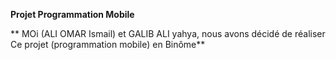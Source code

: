 **Projet Programmation Mobile**


** MOi (ALI OMAR Ismail)  et GALIB ALI yahya, nous avons décidé de réaliser Ce projet (programmation mobile)  en Binôme**